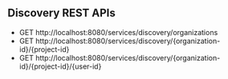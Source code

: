 ## Discovery REST APIs

* GET http://localhost:8080/services/discovery/organizations
* GET http://localhost:8080/services/discovery/{organization-id}/{project-id}
* GET http://localhost:8080/services/discovery/{organization-id}/{project-id}/{user-id}
